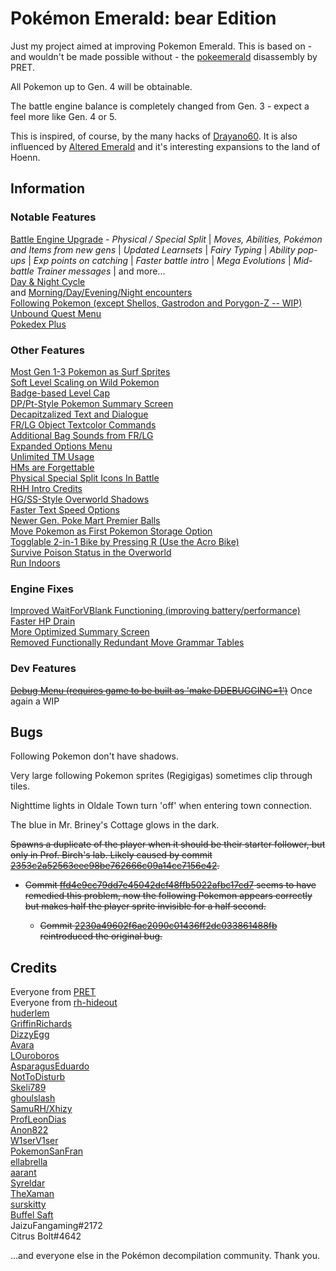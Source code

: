 # Pokémon Emerald: bear Edition

Just my project aimed at improving Pokemon Emerald. This is based on - and wouldn't be made possible without - the [pokeemerald](https://github.com/pret/pokeemerald) disassembly by PRET.

All Pokemon up to Gen. 4 will be obtainable.

The battle engine balance is completely changed from Gen. 3 - expect a feel more like Gen. 4 or 5.

This is inspired, of course, by the many hacks of [Drayano60](https://twitter.com/drayano60). It is also influenced by [Altered Emerald](https://www.pokecommunity.com/showthread.php?t=386229) and it's interesting expansions to the land of Hoenn.

## Information

### Notable Features

[Battle Engine Upgrade](https://www.pokecommunity.com/showthread.php?t=417820) - *Physical / Special Split* | *Moves, Abilities, Pokémon and Items from new gens* | *Updated Learnsets* | *Fairy Typing* | *Ability pop-ups* | *Exp points on catching* | *Faster battle intro* | *Mega Evolutions* | *Mid-battle Trainer messages* | and more...\
[Day & Night Cycle](https://github.com/Xhyzi/pokeemerald/tree/day-and-night)\
and [Morning/Day/Evening/Night encounters](https://www.pokecommunity.com/showpost.php?p=10450677)\
[Following Pokemon (except Shellos, Gastrodon and Porygon-Z -- WIP)](https://github.com/W1serV1ser/pokeemerald/tree/FollowingPokemon)\
[Unbound Quest Menu](https://www.pokecommunity.com/showthread.php?p=10528414#post10528414)\
[Pokedex Plus](https://www.pokecommunity.com/showthread.php?t=441996)

### Other Features

[Most Gen 1-3 Pokemon as Surf Sprites](https://github.com/surskitty/pokeemerald/wiki#surfable)\
[Soft Level Scaling on Wild Pokemon](https://www.pokecommunity.com/showpost.php?p=10356613)\
[Badge-based Level Cap](https://github.com/BuffelSaft/pokeemerald)\
[DP/Pt-Style Pokemon Summary Screen](https://github.com/citrusbolt/pokeemerald/tree/summary_screen)\
[Decapitzalized Text and Dialogue](https://github.com/ProfLeonDias/pokeemerald/tree/decapitalization)\
[FR/LG Object Textcolor Commands](https://github.com/pret/pokeemerald/wiki/Implementing-the-%E2%80%9Ctextcolor%E2%80%9D-script-command-from-FRLG-and-give-object-events-their-own-text-colour)\
[Additional Bag Sounds from FR/LG](https://www.pokecommunity.com/showpost.php?p=10205757)\
[Expanded Options Menu](https://www.pokecommunity.com/showpost.php?p=10275248)\
[Unlimited TM Usage](https://github.com/pret/pokeemerald/wiki/Infinite-TM-usage)\
[HMs are Forgettable](https://www.pokecommunity.com/showpost.php?p=10182839&postcount=119)\
[Physical Special Split Icons In Battle](https://www.pokecommunity.com/showthread.php?p=10527471#post10527471)\
[RHH Intro Credits](https://github.com/Xhyzi/pokeemerald/tree/rhh-intro-credits)\
[HG/SS-Style Overworld Shadows](https://github.com/aarant/pokeemerald/commit/12e3b4efadafdef43bba26ca1ce897135808779c)\
[Faster Text Speed Options](https://www.pokecommunity.com/showthread.php?p=10400198#post10400198)\
[Newer Gen. Poke Mart Premier Balls](https://github.com/pret/pokeemerald/wiki/LGPE-Style-Bonus-Premier-Balls)\
[Move Pokemon as First Pokemon Storage Option](https://www.pokecommunity.com/showpost.php?p=10065761)\
[Togglable 2-in-1 Bike by Pressing R (Use the Acro Bike)](https://www.pokecommunity.com/showpost.php?p=10217718&postcount=172)\
[Survive Poison Status in the Overworld](https://github.com/LOuroboros/pokeemerald/tree/ow_1hp_psn_survival)\
[Run Indoors](https://github.com/pret/pokeemerald/wiki/Allow-running-indoors)

### Engine Fixes

[Improved WaitForVBlank Functioning (improving battery/performance)](https://github.com/pret/pokeemerald/wiki/Improving-the-WaitForVBlank-function)\
[Faster HP Drain](https://github.com/pret/pokeemerald/wiki/Faster-HP-Drain)\
[More Optimized Summary Screen](https://github.com/pret/pokeemerald/wiki/Make-space-for-EWRAM-Data-for-Summary-screen)\
[Removed Functionally Redundant Move Grammar Tables](https://github.com/pret/pokeemerald/wiki/Remove-the-functionally-redundant-move-grammar-tables)

### Dev Features

~~[Debug Menu (requires game to be built as 'make DDEBUGGING=1')](https://github.com/pret/pokeemerald/wiki/Add-a-debug-menu)~~ Once again a WIP

## Bugs

Following Pokemon don't have shadows.

Very large following Pokemon sprites (Regigigas) sometimes clip through tiles.

Nighttime lights in Oldale Town turn 'off' when entering town connection.

The blue in Mr. Briney's Cottage glows in the dark.

~~Spawns a duplicate of the player when it should be their starter follower, but only in Prof. Birch's lab. Likely caused by commit [2353c2a52563eee98be762666c09a14cc7156e42](https://github.com/ebears/emerald-dx/commit/2353c2a52563eee98be762666c09a14cc7156e42).~~

- ~~Commit [ffd4e9cc79dd7e45042dcf48ffb5022afbc17cd7](https://github.com/ebears/emerald-dx/commit/ffd4e9cc79dd7e45042dcf48ffb5022afbc17cd7) seems to have remedied this problem, now the following Pokemon appears correctly but makes half the player sprite invisible for a half second.~~

    - ~~Commit [2230a49602f6ac2090c01436ff2dc033861488fb](https://github.com/ebears/emerald-dx/commit/2230a49602f6ac2090c01436ff2dc033861488fb) reintroduced the original bug.~~


## Credits

Everyone from [PRET](https://github.com/pret)\
Everyone from [rh-hideout](https://github.com/rh-hideout)\
[huderlem](https://github.com/huderlem)\
[GriffinRichards](https://github.com/GriffinRichards)\
[DizzyEgg](https://github.com/DizzyEggg)\
[Avara](https://www.pokecommunity.com/member.php?u=294199)\
[LOuroboros](https://github.com/LOuroboros)\
[AsparagusEduardo](https://github.com/AsparagusEduardo)\
[NotToDisturb](https://github.com/NotToDisturb)\
[Skeli789](https://github.com/Skeli789)\
[ghoulslash](https://github.com/ghoulslash)\
[SamuRH/Xhizy](https://github.com/Xhyzi)\
[ProfLeonDias](https://github.com/ProfLeonDias)\
[Anon822](https://www.pokecommunity.com/member.php?u=699429)\
[W1serV1ser](https://github.com/W1serV1ser)\
[PokemonSanFran](https://github.com/PokemonSanFran)\
[ellabrella](https://www.pokecommunity.com/member.php?u=751712)\
[aarant](https://github.com/aarant)\
[Syreldar](https://www.pokecommunity.com/member.php?u=766687)\
[TheXaman](https://www.pokecommunity.com/member.php?u=743189)\
[surskitty](https://www.pokecommunity.com/member.php?u=922491)\
[Buffel Saft](https://www.pokecommunity.com/member.php?u=423032)\
JaizuFangaming#2172\
Citrus Bolt#4642

...and everyone else in the Pokémon decompilation community. Thank you.
